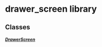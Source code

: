 


# drawer_screen library











## Classes

##### [DrawerScreen](../smeup_screens_test_drawer_screen/DrawerScreen-class.md)



 















